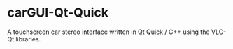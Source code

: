 # carGUI-Qt-Quick
A touchscreen car stereo interface written in Qt Quick / C++ using the VLC-Qt libraries.
